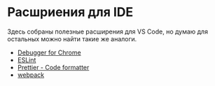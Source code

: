 # Расшриения для IDE

Здесь собраны полезные расширения для VS Code, но думаю для остальных можно найти такие же аналоги.

- [Debugger for Chrome](https://marketplace.visualstudio.com/items?itemName=msjsdiag.debugger-for-chrome)
- [ESLint](https://marketplace.visualstudio.com/items?itemName=dbaeumer.vscode-eslint)
- [Prettier - Code formatter](https://marketplace.visualstudio.com/items?itemName=esbenp.prettier-vscode)
- [webpack](https://marketplace.visualstudio.com/items?itemName=jeremyrajan.webpack)
